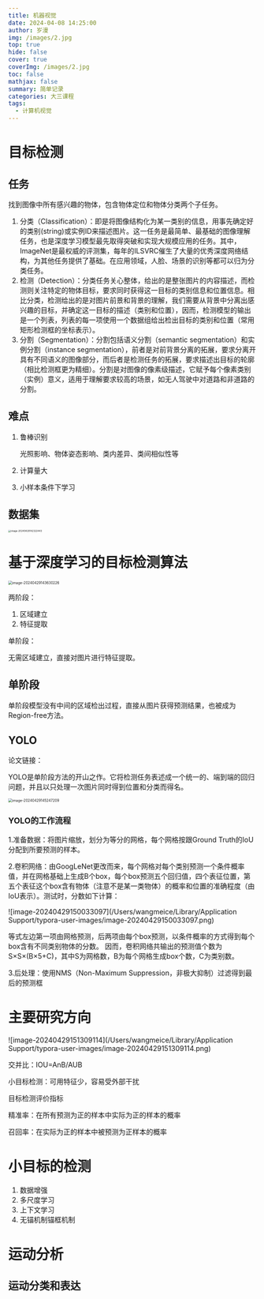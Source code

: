 ```yaml
---
title: 机器视觉
date: 2024-04-08 14:25:00
author: 岁漫
img: /images/2.jpg
top: true
hide: false
cover: true
coverImg: /images/2.jpg
toc: false
mathjax: false
summary: 简单记录
categories: 大三课程
tags:
  - 计算机视觉
---
```


# 目标检测

## 任务

找到图像中所有感兴趣的物体，包含物体定位和物体分类两个子任务。

1. 分类（Classification）：即是将图像结构化为某一类别的信息，用事先确定好的类别(string)或实例ID来描述图片。这一任务是最简单、最基础的图像理解任务，也是深度学习模型最先取得突破和实现大规模应用的任务。其中，ImageNet是最权威的评测集，每年的ILSVRC催生了大量的优秀深度网络结构，为其他任务提供了基础。在应用领域，人脸、场景的识别等都可以归为分类任务。
2. 检测（Detection）：分类任务关心整体，给出的是整张图片的内容描述，而检测则关注特定的物体目标，要求同时获得这一目标的类别信息和位置信息。相比分类，检测给出的是对图片前景和背景的理解，我们需要从背景中分离出感兴趣的目标，并确定这一目标的描述（类别和位置），因而，检测模型的输出是一个列表，列表的每一项使用一个数据组给出检出目标的类别和位置（常用矩形检测框的坐标表示）。
3. 分割（Segmentation）：分割包括语义分割（semantic segmentation）和实例分割（instance segmentation），前者是对前背景分离的拓展，要求分离开具有不同语义的图像部分，而后者是检测任务的拓展，要求描述出目标的轮廓（相比检测框更为精细）。分割是对图像的像素级描述，它赋予每个像素类别（实例）意义，适用于理解要求较高的场景，如无人驾驶中对道路和非道路的分割。

## 难点

1. 鲁棒识别

   光照影响、物体姿态影响、类内差异、类间相似性等

2. 计算量大

3. 小样本条件下学习

## 数据集

<img src="/Users/wangmeice/Library/Application Support/typora-user-images/image-20240429142322443.png" alt="image-20240429142322443" style="zoom: 33%;" />

# 基于深度学习的目标检测算法

<img src="/Users/wangmeice/Library/Application Support/typora-user-images/image-20240429143630226.png" alt="image-20240429143630226" style="zoom: 50%;" />

两阶段：

1. 区域建立
2. 特征提取

单阶段：

无需区域建立，直接对图片进行特征提取。

## 单阶段

单阶段模型没有中间的区域检出过程，直接从图片获得预测结果，也被成为Region-free方法。

## YOLO

论文链接：

[You Only Look Once: Unified, Real-Time Object Detection]: https://arxiv.org/abs/1506.02640

YOLO是单阶段方法的开山之作。它将检测任务表述成一个统一的、端到端的回归问题，并且以只处理一次图片同时得到位置和分类而得名。

<img src="/Users/wangmeice/Library/Application Support/typora-user-images/image-20240429145247209.png" alt="image-20240429145247209" style="zoom: 50%;" />

### YOLO的工作流程

1.准备数据：将图片缩放，划分为等分的网格，每个网格按跟Ground Truth的IoU分配到所要预测的样本。

2.卷积网络：由GoogLeNet更改而来，每个网格对每个类别预测一个条件概率值，并在网格基础上生成B个box，每个box预测五个回归值，四个表征位置，第五个表征这个box含有物体（注意不是某一类物体）的概率和位置的准确程度（由IoU表示）。测试时，分数如下计算：

![image-20240429150033097](/Users/wangmeice/Library/Application Support/typora-user-images/image-20240429150033097.png)

等式左边第一项由网格预测，后两项由每个box预测，以条件概率的方式得到每个box含有不同类别物体的分数。 因而，卷积网络共输出的预测值个数为S×S×(B×5+C)，其中S为网格数，B为每个网格生成box个数，C为类别数。

3.后处理：使用NMS（Non-Maximum Suppression，非极大抑制）过滤得到最后的预测框

# 主要研究方向

![image-20240429151309114](/Users/wangmeice/Library/Application Support/typora-user-images/image-20240429151309114.png)

交并比：IOU=AnB/AUB

小目标检测：可用特征少，容易受外部干扰

目标检测评价指标

精准率：在所有预测为正的样本中实际为正的样本的概率

召回率：在实际为正的样本中被预测为正样本的概率

# 小目标的检测

1. 数据增强
2. 多尺度学习
3. 上下文学习
4. 无锚机制锚框机制

# 运动分析

## 运动分类和表达

